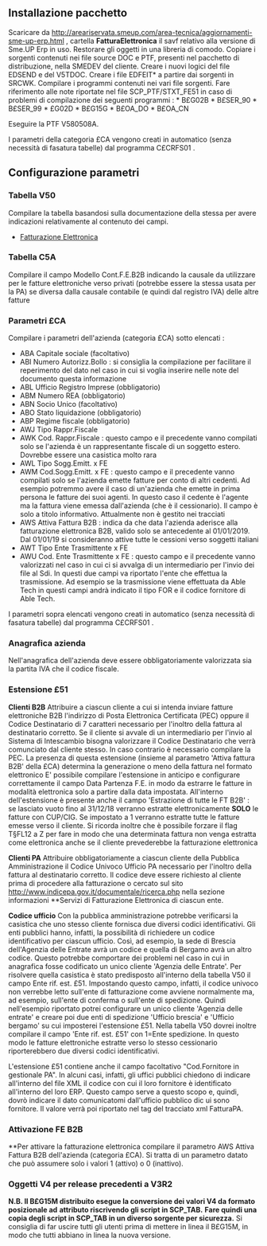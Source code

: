 ## Installazione pacchetto
Scaricare da http://areariservata.smeup.com/area-tecnica/aggiornamenti-sme-up-erp.html , cartella **FatturaElettronica** il savf relativo alla versione di Sme.UP Erp in uso.
Restorare gli oggetti in una libreria di comodo.
Copiare i sorgenti contenuti nei file source DOC e PTF, presenti nel pacchetto di distribuzione, nella SMEDEV del cliente.
Creare i nuovi logici del file EDSEND e del V5TDOC.
Creare i file EDFEIT\* a partire dai sorgenti in SRCWK.
Compilare i programmi contenuti nei vari file sorgenti. Fare riferimento alle note riportate nel file SCP_PTF/STXT_FE51 in caso di problemi di compilazione dei seguenti programmi : 
 \* B£G02B
 \* B£SER_90
 \* B£SER_99
 \* £G02D
 \* B£G15G
 \* B£OA_DO
 \* B£OA_CN

Eseguire la PTF V580508A.

I parametri della categoria  £CA vengono creati in automatico (senza necessità di fasatura tabelle) dal programma  C£CRFS01 .


## Configurazione parametri

### Tabella V50
Compilare la tabella basandosi sulla documentazione della stessa per avere indicazioni relativamente al contenuto dei campi.

- [Fatturazione Elettronica](Sorgenti/DOC/OG/TA/V50)

### Tabella C5A
Compilare il campo Modello Cont.F.E.B2B indicando la causale da utilizzare per le fatture elettroniche verso privati (potrebbe essere la stessa usata per la PA) se diversa dalla causale contabile (e quindi dal registro IVA) delle altre fatture


### Parametri £CA

Compilare i parametri dell'azienda (categoria £CA) sotto elencati : 
-  ABA  Capitale sociale (facoltativo)
-  ABI  Numero Autorizz.Bollo :  si consiglia la compilazione per facilitare il reperimento del dato nel caso in cui si voglia inserire nelle note del documento questa informazione
-  ABL  Ufficio Registro Imprese (obbligatorio)
-  ABM  Numero REA (obbligatorio)
-  ABN  Socio Unico (facoltativo)
-  ABO  Stato liquidazione (obbligatorio)
-  ABP  Regime fiscale (obbligatorio)
-  AWJ  Tipo Rappr.Fiscale
-  AWK  Cod. Rappr.Fiscale :  questo campo e il precedente vanno compilati solo se l'azienda è un rappresentante fiscale di un soggetto estero. Dovrebbe essere una casistica molto rara
-  AWL  Tipo Sogg.Emitt. x FE
-  AWM  Cod.Sogg.Emitt. x FE :  questo campo e il precedente vanno compilati solo se l'azienda emette fatture per conto di altri cedenti. Ad esempio potremmo avere il caso di un'azienda che emette in prima persona le fatture dei suoi agenti. In questo caso il cedente è l'agente ma la fattura viene emessa dall'azienda (che è il cessionario). Il campo è solo a titolo informativo. Attualmente non è gestito nei tracciati
-  AWS  Attiva Fattura B2B :  indica da che data l'azienda aderisce alla fatturazione elettronica B2B, valido solo se antecedente al 01/01/2019. Dal 01/01/19 si consideranno attive tutte le cessioni verso soggetti italiani
-  AWT Tipo Ente Trasmittente x FE
-  AWU Cod. Ente Trasmittente x FE :  questo campo e il precedente vanno valorizzati nel caso in cui ci si avvalga di un intermediario per l'invio dei file al Sdi. In questi due campi va riportato l'ente che effettua la trasmissione. Ad esempio se la trasmissione viene effettuata da Able Tech in questi campi andrà indicato il tipo FOR e il codice fornitore di Able Tech.

I parametri sopra elencati vengono creati in automatico (senza necessità di fasatura tabelle) dal programma  C£CRFS01 .

### Anagrafica azienda

Nell'anagrafica dell'azienda deve essere obbligatoriamente valorizzata sia la partita IVA che il codice fiscale.

### Estensione £51

**Clienti B2B**
Attribuire a ciascun cliente a cui si intenda inviare fatture elettroniche B2B l'indirizzo di Posta Elettronica Certificata (PEC) oppure il Codice Destinatario di 7 caratteri necessario per l'inoltro della fattura al destinatario corretto.
Se il cliente si avvale di un intermediario per l'invio al Sistema di Intescambio bisogna valorizzare il Codice Destinatario che verrà comunciato dal cliente stesso. In caso contrario è necessario compilare la PEC.
La presenza di questa estensione (insieme al parametro 'Attiva fattura B2B' della £CA) determina la generazione o meno della fattura nel formato elettronico
E' possibile compilare l'estensione in anticipo e configurare correttamente il campo Data Partenza F.E. in modo da estrarre le fatture in modalità elettronica solo a partire dalla data impostata.
All'interno dell'estensione è presente anche il campo 'Estrazione di tutte le FT B2B' :  se lasciato vuoto fino al 31/12/18 verranno estratte elettronicamente **SOLO** le fatture con CUP/CIG. Se impostato a 1 verranno estratte tutte le fatture emesse verso il cliente.
Si ricorda inoltre che è possibile forzare il flag T§FL12 a Z per fare in modo che una determinata fattura non venga estratta come elettronica anche se il cliente prevederebbe la fatturazione elettronica

**Clienti PA**
Attribuire obbligatoriamente a ciascun cliente della Pubblica Amministrazione il Codice Univoco Ufficio PA necessario per l'inoltro della fattura al destinatario corretto.
Il codice deve essere richiesto al cliente prima di procedere alla fatturazione o cercato sul sito http://www.indicepa.gov.it/documentale/ricerca.php nella sezione informazioni **Servizi di Fatturazione Elettronica  di ciascun ente.

**Codice ufficio**
Con la pubblica amministrazione potrebbe verificarsi la casistica che uno stesso cliente fornisca due diversi codici identificativi. Gli enti pubblici hanno, infatti, la possibilità di richiedere un codice identificativo per ciascun ufficio. Così, ad esempio, la sede di Brescia dell'Agenzia delle Entrate avrà un codice e quella di Bergamo avrà un altro codice. Questo potrebbe comportare dei problemi nel caso in cui in anagrafica fosse codificato un unico cliente 'Agenzia delle Entrate'. Per risolvere quella casistica è stato predisposto all'interno della tabella V50 il campo Ente rif. est. £51. Impostando questo campo, infatti, il codice univoco non verrebbe letto sull'ente di fatturazione come avviene normalmente ma, ad esempio, sull'ente di conferma o sull'ente di spedizione.
Quindi nell'esempio riportato potrei configurare un unico cliente 'Agenzia delle entrate' e creare poi due enti di spedizione 'Ufficio brescia' e 'Ufficio bergamo' su cui imposterei l'estensione £51. Nella tabella V50 dovrei inoltre compilare il campo 'Ente rif. est. £51' con 1=Ente spedizione. In questo modo le fatture elettroniche estratte verso lo stesso cessionario riporterebbero due diversi codici identificativi.

L'estensione £51 contiene anche il campo facoltativo "Cod.Fornitore in gestionale PA". In alcuni casi, infatti, gli uffici pubblici chiedono di indicare all'interno del file XML il codice con cui il loro fornitore è identificato all'interno del loro ERP. Questo campo serve a questo scopo e, quindi, dovrò indicare il dato comunicatomi dall'ufficio pubblico dic ui sono fornitore. Il valore verrà poi riportato nel tag <RiferimentoAmministrazione> del tracciato xml FatturaPA.

### Attivazione FE B2B

**Per attivare la fatturazione elettronica compilare il parametro AWS  Attiva Fattura B2B dell'azienda (categoria £CA). Si tratta di un parametro datato che può assumere solo i valori 1 (attivo) o 0 (inattivo).

### Oggetti V4 per release precedenti a V3R2
**N.B. Il B£G15M distribuito esegue la conversione dei valori V4 da formato posizionale ad** **attributo riscrivendo gli script in SCP_TAB.**
**Fare quindi una copia degli script in SCP_TAB in un diverso sorgente per sicurezza.**
Si consiglia di far uscire tutti gli utenti prima di mettere in linea il B£G15M, in modo che tutti abbiano in linea la nuova versione.
